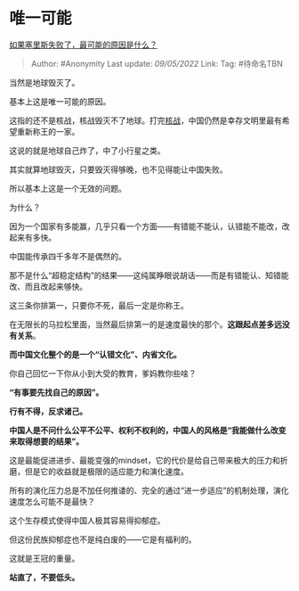 # 唯一可能
[如果塞里斯失败了，最可能的原因是什么？](https://www.zhihu.com/question/531141086/answer/2468087575)

> Author: #Anonymity 
> Last update: *09/05/2022* 
> Link:
> Tag: #待命名TBN 

当然是地球毁灭了。

基本上这是唯一可能的原因。

这指的还不是核战，核战毁灭不了地球。打完[核战](https://www.zhihu.com/search?q=%E6%A0%B8%E6%88%98&search_source=Entity&hybrid_search_source=Entity&hybrid_search_extra=%7B%22sourceType%22%3A%22answer%22%2C%22sourceId%22%3A2468087575%7D)，中国仍然是幸存文明里最有希望重新称王的一家。

这说的就是地球自己炸了，中了小行星之类。

其实就算地球毁灭，只要毁灭得够晚，也不见得能让中国失败。

所以基本上这是一个无效的问题。

  

为什么？

因为一个国家有多能赢，几乎只看一个方面——有错能不能认，认错能不能改，改起来有多快。

中国能传承四千多年不是偶然的。

那不是什么“超稳定结构”的结果——这纯属睁眼说胡话——而是有错能认、知错能改、而且改起来够快。

这三条你排第一，只要你不死，最后一定是你称王。

在无限长的马拉松里面，当然最后排第一的是速度最快的那个。**这跟起点差多远没有关系**。

  

**而中国文化整个的是一个“认错文化”、内省文化。**

你自己回忆一下你从小到大受的教育，爹妈教你些啥？

**“有事要先找自己的原因”。**

**行有不得，反求诸己。**

  

**中国人是不问什么公平不公平、权利不权利的，中国人的风格是“我能做什么改变来取得想要的结果”。**

这是最能促进进步、最能变强的mindset，它的代价是给自己带来极大的压力和折磨，但是它的收益就是极限的适应能力和演化速度。

所有的演化压力总是不加任何推诿的、完全的通过“进一步适应”的机制处理，演化速度怎么可能不是最快？

这个生存模式使得中国人极其容易得抑郁症。

但这份民族抑郁症也不是纯白废的——它是有福利的。

这就是王冠的重量。

**站直了，不要低头。**